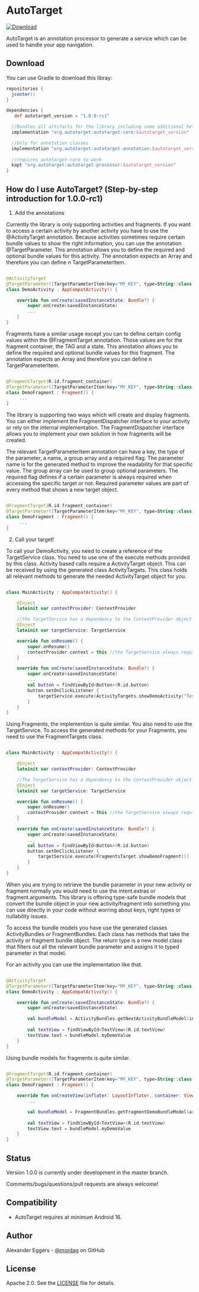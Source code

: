 AutoTarget
=====
[![Download](https://api.bintray.com/packages/mordag/android/autotarget-core/images/download.svg) ](https://bintray.com/mordag/android/autotarget-core/_latestVersion)

AutoTarget is an annotation processor to generate a service which can be used to handle your app navigation.

Download
--------
You can use Gradle to download this libray:

```gradle
repositories {
  jcenter()
}

dependencies {
   def autotarget_version = "1.0.0-rc1"

  //Bundles all artifacts for the library including some additional helper classes
  implementation "org.autotarget:autotarget-core:$autotarget_version"

  //Only for annotation classes
  implementation "org.autotarget:autotarget-annotation:$autotarget_version"
  
  //requires autotarget-core to work
  kapt "org.autotarget:autotarget-processor:$autotarget_version"
}
```

How do I use AutoTarget? (Step-by-step introduction for 1.0.0-rc1)
-------------------

1. Add the annotations

Currently the library is only supporting activities and fragments. If you want to access a certain activity by another activity you have to use the @ActivityTarget annotation. Because activities sometimes require certain bundle values to show the right information, you can use the annotation @TargetParameter. This annotation allows you to define the required and optional bundle values for this activity. The annotation expects an Array and therefore you can define n TargetParameterItem.

```kotlin

@ActivityTarget
@TargetParameter([TargetParameterItem(key="MY_KEY", type=String::class, name="myDemoValue", required=true)])
class DemoActivity : AppCompatActivity() {

    override fun onCreate(savedInstanceState: Bundle?) {
        super.onCreate(savedInstanceState)
        ...
    }
}
```

Fragments have a similar usage except you can to define certain config values within the @FragmentTarget annotation. Those values are for the fragment container, the TAG and a state. This annotation allows you to define the required and optional bundle values for this fragment. The annotation expects an Array and therefore you can define n TargetParameterItem.

```kotlin

@FragmentTarget(R.id.fragment_container)
@TargetParameter([TargetParameterItem(key="MY_KEY", type=String::class, name="myDemoValue", required=true)])
class DemoFragment : Fragment() {
     ...
}
```

The library is supporting two ways which will create and display fragments. You can either implement the FragmentDispatcher interface to your activity or rely on the internal implementation. The FragmentDispatcher interface allows you to implement your own solution in how fragments will be created.

The relevant TargetParameterItem annotation can have a key, the type of the parameter, a name, a group array and a required flag. The parameter name is for the generated method to improve the readability for that specific value. The group array can be used to group optional parameters. The required flag defines if a certain parameter is always required when accessing the specific target or not. Required parameter values are part of every method that shows a new target object.

```kotlin

@FragmentTarget(R.id.fragment_container)
@TargetParameter([TargetParameterItem(key="MY_KEY", type=String::class, name="myDemoValue", group=["deeplinking"], required=true)
class DemoFragment : Fragment() {
     ...
}
```

2. Call your target!

To call your DemoActivity, you need to create a reference of the TargetService class. You need to use one of the execute methods provided by this class. Activity based calls require a ActivityTarget object. This can be received by using the generated class ActivityTargets. This class holds all relevant methods to generate the needed ActivityTarget object for you.

```kotlin

class MainActivity : AppCompatActivity() {

    @Inject
    lateinit var contextProvider: ContextProvider

    //the TargetService has a dependency to the ContextProvider object
    @Inject
    lateinit var targetService: TargetService

    override fun onResume() {
        super.onResume()
        contextProvider.context = this //the TargetService always requires a indirect reference to the current active Activity
    }

    override fun onCreate(savedInstanceState: Bundle?) {
        super.onCreate(savedInstanceState)
        ...
        val button = findViewById<Button>(R.id.button)
        button.setOnClickListener {
            targetService.execute(ActivityTargets.showDemoActivity("Test successful!"))
        }
    }
}

```

Using Fragments, the implemention is quite similar. You also need to use the TargetService. To access the generated methods for your Fragments, you need to use the FragmentTargets class.

```kotlin

class MainActivity : AppCompatActivity() {

    @Inject
    lateinit var contextProvider: ContextProvider

    //The TargetService has a dependency to the ContextProvider object
    @Inject
    lateinit var targetService: TargetService

    override fun onResume() {
        super.onResume()
        contextProvider.context = this //the TargetService always requires a indirect reference to the current active Activity
    }

    override fun onCreate(savedInstanceState: Bundle?) {
        super.onCreate(savedInstanceState)
        ...
        val button = findViewById<Button>(R.id.button)
        button.setOnClickListener {
            targetService.execute(FragmentsTarget.showDemoFragment())
        }
    }
}

```
When you are trying to retrieve the bundle parameter in your new activity or fragment normally you would need to use the intent.extras or fragment.arguments. This library is offering type-safe bundle models that convert the bundle object in your new activity/fragment into something you can use directly in your code without worring about keys, right types or nullability issues.

To access the bundle models you have use the generated classes ActivityBundles or FragmentBundles. Each class has methods that take the activity or fragment bundle object. The return type is a new model class that filters out all the relevant bundle parameter and assigns it to typed parameter in that model.

For an activity you can use the implementation like that.

```kotlin

@ActivityTarget
@TargetParameter([TargetParameterItem(key="MY_KEY", type=String::class, name="myDemoValue", required=true)])
class DemoActivity : AppCompatActivity() {

    override fun onCreate(savedInstanceState: Bundle?) {
        super.onCreate(savedInstanceState)

        val bundleModel = ActivityBundles.getNextActivityBundleModel(intent.extras!!)
        
        val textView = findViewById<TextView>(R.id.textView)
        textView.text = bundleModel.myDemoValue
    }
}

```
Using bundle models for fragments is quite similar.

```kotlin

@FragmentTarget(R.id.fragment_container)
@TargetParameter([TargetParameterItem(key="MY_KEY", type=String::class, name="myDemoValue", group=["deeplinking"], required=true)
class DemoFragment : Fragment() {

    override fun onCreateView(inflater: LayoutInflater, container: ViewGroup?, savedInstanceState: Bundle?): View? {
        ...

        val bundleModel = FragmentBundles.getFragmentDemoBundleModel(arguments!!)
        
        val textView = findViewById<TextView>(R.id.textView)
        textView.text = bundleModel.myDemoValue
    }
}

```

Status
------
Version 1.0.0 is currently under development in the master branch.

Comments/bugs/questions/pull requests are always welcome!

Compatibility
-------------
 * AutoTarget requires at minimum Android 16.

Author
------
Alexander Eggers - [@mordag][2] on GitHub

License
-------
Apache 2.0. See the [LICENSE][1] file for details.


[1]: https://github.com/Mordag/autotarget/blob/master/LICENSE
[2]: https://github.com/Mordag
[3]: https://github.com/Mordag/archknife
